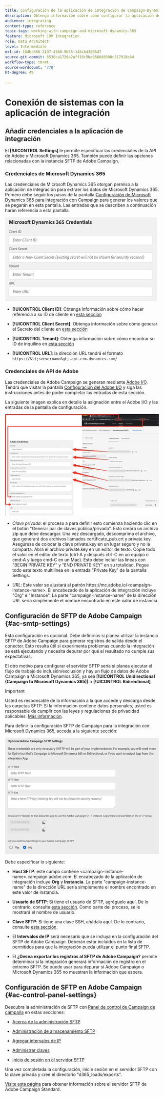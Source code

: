 ```yaml
---
title: Configuración de la aplicación de integración de Campaign-Dynamics
description: Obtenga información sobre cómo configurar la aplicación de integración de Campaign y Dynamics
audience: integrating
content-type: reference
topic-tags: working-with-campaign-and-microsoft-dynamics-365
feature: Microsoft CRM Integration
role: Data Architect
level: Intermediate
exl-id: 184bc656-2107-4380-9b35-148cb4380547
source-git-commit: 6530ca1726a2aff18c5be9566d8008c317918e64
workflow-type: tm+mt
source-wordcount: '778'
ht-degree: 4%

---
```


# Conexión de sistemas con la aplicación de integración

## Añadir credenciales a la aplicación de integración

El **[!UICONTROL Settings]** le permite especificar las credenciales de la API de Adobe y Microsoft Dynamics 365. También puede definir las opciones relacionadas con la instancia SFTP de Adobe Campaign.

### Credenciales de Microsoft Dynamics 365

Las credenciales de Microsoft Dynamics 365 otorgan permiso a la aplicación de integración para extraer los datos de Microsoft Dynamics 365.  Primero debe seguir los pasos de la pantalla [Configuración de Microsoft Dynamics 365 para integración con Campaign](../../integrating/using/d365-acs-configure-d365.md) para generar los valores que se pegarán en esta pantalla. Las entradas que se describen a continuación harán referencia a esta pantalla.

![](assets/do-not-localize/d365-to-acs-ui-page-workflows-settings-d365.png)

* **[!UICONTROL Client ID]**: Obtenga información sobre cómo hacer referencia a su ID de cliente en [esta sección](../../integrating/using/d365-acs-configure-d365.md#register-a-new-app)

* **[!UICONTROL Client Secret]**: Obtenga información sobre cómo generar el Secreto del cliente en [esta sección](../../integrating/using/d365-acs-configure-d365.md#generate-a-client-secret)

* **[!UICONTROL Tenant]**: Obtenga información sobre cómo encontrar su ID de inquilino en [esta sección](../../integrating/using/d365-acs-configure-d365.md#get-the-tenant-id)

* **[!UICONTROL URL]**: la dirección URL tendrá el formato `https://&lt;servername&gt;.api.crm.dynamics.com/`

### Credenciales de API de Adobe

Las credenciales de Adobe Campaign se generan mediante [Adobe I/O](https://www.adobe.io/). Tendrá que visitar la pantalla [Configuración del Adobe I/O](../../integrating/using/d365-acs-configure-adobe-io.md) y siga las instrucciones antes de poder completar las entradas de esta sección.

La siguiente imagen explica en detalle la asignación entre el Adobe I/O y las entradas de la pantalla de configuración.

![](assets/do-not-localize/d365-to-acs-ui-page-workflows-settings-adobeio.png)

* *Clave privada*: el proceso a para definir esto comienza haciendo clic en el botón &quot;Generar par de claves pública/privada&quot;. Esto creará un archivo zip que debe descargar. Una vez descargado, descomprima el archivo, que generará dos archivos llamados certificate_pub.crt y private.key. Asegúrese de colocar la clave private.key en un lugar seguro y no la comparta. Abra el archivo private.key en un editor de texto. Copie todo el valor en el editor de texto (ctrl-A y después ctrl-C en un equipo o cmd-A y luego cmd-C en un Mac). Esto debe incluir las líneas con &quot;BEGIN PRIVATE KEY&quot; y &quot;END PRIVATE KEY&quot; en su totalidad. Pegue todo este texto multilínea en la entrada &quot;Private Key&quot; de la pantalla Settings.

* *URL*: Este valor se ajustará al patrón https\://mc.adobe.io/&lt;campaign-instance-name>. El encabezado de la aplicación de integración incluye &quot;Org&quot; e &quot;Instance&quot;. La parte &quot;campaign-instance-name&quot; de la dirección URL sería simplemente el nombre encontrado en este valor de instancia.

## Configuración de SFTP de Adobe Campaign {#ac-smtp-settings}

Esta configuración es opcional. Debe definirlos si planea utilizar la instancia SFTP de Adobe Campaign para generar registros de salida desde el conector. Esto resulta útil si experimenta problemas cuando la integración se está ejecutando y necesita depurar por qué el resultado no cumple sus expectativas.

El otro motivo para configurar el servidor SFTP sería si planea ejecutar el flujo de trabajo de inclusión/exclusión y hay un flujo de datos de Adobe Campaign a Microsoft Dynamics 365, ya sea **[!UICONTROL Unidirectional (Campaign to Microsoft Dynamics 365)]** o **[!UICONTROL Bidirectional]**.

>[!IMPORTANT]
>
>Usted es responsable de la información a la que accede y descarga desde las carpetas SFTP. Si la información contiene datos personales, usted es responsable de cumplir con las leyes y regulaciones de privacidad aplicables. [Más información](../../integrating/using/d365-acs-notices-and-recommendations.md#acs-msdyn-manage-privacy).
>

Para definir la configuración SFTP de Campaign para la integración con Microsoft Dynamics 365, acceda a la siguiente sección:

![](assets/do-not-localize/d365-to-acs-ui-page-workflows-settings-sftp.png)

Debe especificar lo siguiente:

* **Host SFTP**: este campo contiene &lt;campaign-instance-name>.campaign.adobe.com. El encabezado de la aplicación de integración incluye **Org** y **Instancia**. La parte &quot;campaign-instance-name&quot; de la dirección URL sería simplemente el nombre encontrado en este valor de instancia.

* **Usuario de SFTP**: Si tiene el usuario de SFTP, agréguelo aquí. De lo contrario, consulte [esta sección](#ac-control-panel-settings). Como parte del proceso, se le mostrará el nombre de usuario.

* **Clave SFTP**: Si tiene una clave SSH, añádala aquí. De lo contrario, consulte [esta sección](#ac-control-panel-settings).

* El **Intervalos de IP** será necesario que se incluya en la configuración del SFTP de Adobe Campaign. Deberán estar incluidos en la lista de permitidos para que la integración pueda utilizar el punto final SFTP.

* El **¿Desea exportar los registros al SFTP de Adobe Campaign?** permite determinar si la integración generará información de registro en el extremo SFTP. Se puede usar para depurar si Adobe Campaign o Microsoft Dynamics 365 no muestran la información que espera.

## Configuración de SFTP en Adobe Campaign {#ac-control-panel-settings}

Descubra la administración de SFTP con [Panel de control de Campaign de campaña](https://experienceleague.adobe.com/docs/control-panel/using/control-panel-home.html?lang=es) en estas secciones:

* [Acerca de la administración SFTP](https://experienceleague.adobe.com/docs/control-panel/using/sftp-management/about-sftp-management.html?lang=es#sftp-management)

* [Administración de almacenamiento SFTP](https://experienceleague.adobe.com/docs/control-panel/using/sftp-management/key-management.html#installing-ssh-key)

* [Agregar intervalos de IP](https://experienceleague.adobe.com/docs/control-panel/using/sftp-management/ip-range-allow-listing.html#sftp-management)

* [Administrar claves](https://experienceleague.adobe.com/docs/control-panel/using/sftp-management/key-management.html#sftp-management)

* [Inicio de sesión en el servidor SFTP](https://experienceleague.adobe.com/docs/control-panel/using/sftp-management/logging-into-sftp-server.html#sftp-management)

Una vez completada la configuración, inicie sesión en el servidor SFTP con la clave privada y cree el directorio &quot;d365_loads/exports&quot;.

[Visite esta página](https://experienceleague.adobe.com/docs/campaign-standard-learn/control-panel/sftp-management/monitoring-server-capacity.html?lang=es#sftp-management) para obtener información sobre el servidor SFTP de Adobe Campaign Standard.
